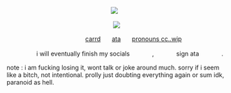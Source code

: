 <p align="center">
</a>
<img src="https://komarev.com/ghpvc/?username=mewkiaa&color=d92323&base=1000&style=flat&label=wip" />⠀
<p align="center">

<p align="center">
  <img src="https://media1.tenor.com/m/YSTGx-dv6aEAAAAC/ichiryusai-madarame-persona-5.gif"/>
</p>

ㅤㅤㅤㅤㅤㅤㅤㅤㅤㅤㅤㅤㅤㅤ[carrd](https://diirtywork.carrd.co)ㅤㅤ[ata](https://antikechi.atabook.org)ㅤㅤ[pronouns cc..wip]()

ㅤㅤㅤㅤㅤ i will eventually finish my socialsㅤㅤㅤㅤ,ㅤㅤㅤㅤsign ataㅤㅤㅤㅤ.


note : i am fucking losing it, wont talk or joke around much. sorry if i seem like a bitch, not intentional. prolly just doubting everything again or sum idk, paranoid as hell.

